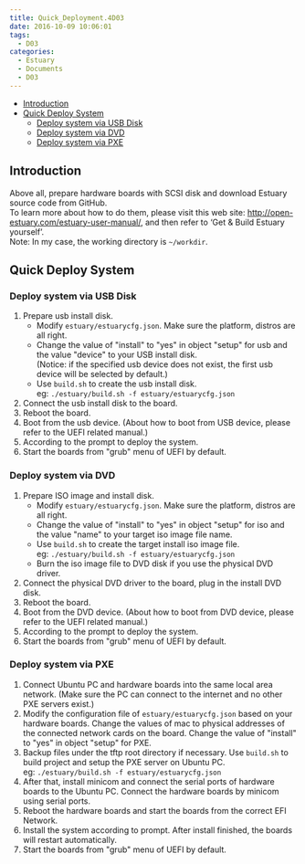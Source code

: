 ```yaml
---
title: Quick_Deployment.4D03
date: 2016-10-09 10:06:01
tags:
  - D03
categories:
  - Estuary
  - Documents
  - D03
---
```


* [Introduction](#1)
* [Quick Deploy System](#2)
   * [Deploy system via USB Disk](#2.1)
   * [Deploy system via DVD](#2.2)
   * [Deploy system via PXE](#2.3)
<!--more-->

## <a name="1">Introduction</a>

Above all, prepare hardware boards with SCSI disk and download Estuary source code from GitHub.  
To learn more about how to do them, please visit this web site: <http://open-estuary.com/estuary-user-manual/>, and then refer to ‘Get & Build Estuary yourself’.  
Note: In my case, the working directory is `~/workdir`.

## <a name="2">Quick Deploy System</a>

### <a name="2.1">Deploy system via USB Disk</a>

1. Prepare usb install disk.
    * Modify `estuary/estuarycfg.json`. Make sure the platform, distros are all right.
    * Change the value of "install" to "yes" in object "setup" for usb and the value "device" to your USB install disk.  
    (Notice: if the specified usb device does not exist, the first usb device will be selected by default.)
    * Use `build.sh` to create the usb install disk.  
      eg: `./estuary/build.sh -f estuary/estuarycfg.json`
2. Connect the usb install disk to the board.
3. Reboot the board.
4. Boot from the usb device. (About how to boot from USB device, please refer to the UEFI related manual.)
5. According to the prompt to deploy the system.
6. Start the boards from "grub" menu of UEFI by default.

### <a name="2.2">Deploy system via DVD</a>

1. Prepare ISO image and install disk.
    * Modify `estuary/estuarycfg.json`. Make sure the platform, distros are all right.
    * Change the value of "install" to "yes" in object "setup" for iso and the value "name" to your target iso image file name.
    * Use `build.sh` to create the target install iso image file.  
      eg: `./estuary/build.sh -f estuary/estuarycfg.json`
    * Burn the iso image file to DVD disk if you use the physical DVD driver.
2. Connect the physical DVD driver to the board, plug in the install DVD disk.
3. Reboot the board.
4. Boot from the DVD device. (About how to boot from DVD device, please refer to the UEFI related manual.)
5. According to the prompt to deploy the system.
6. Start the boards from "grub" menu of UEFI by default.

### <a name="2.3">Deploy system via PXE</a>

1. Connect Ubuntu PC and hardware boards into the same local area network. (Make sure the PC can connect to the internet and no other PXE servers exist.)
2. Modify the configuration file of `estuary/estuarycfg.json` based on your hardware boards. Change the values of mac to physical addresses of the connected network cards on the board. Change the value of "install" to "yes" in object "setup" for PXE.
3. Backup files under the tftp root directory if necessary. Use `build.sh` to build project and setup the PXE server on Ubuntu PC.  
   eg: `./estuary/build.sh -f estuary/estuarycfg.json`
4. After that, install minicom and connect the serial ports of hardware boards to the Ubuntu PC. Connect the hardware boards by minicom using serial ports.
5. Reboot the hardware boards and start the boards from the correct EFI Network.
6. Install the system according to prompt. After install finished, the boards will restart automatically.
7. Start the boards from "grub" menu of UEFI by default.
